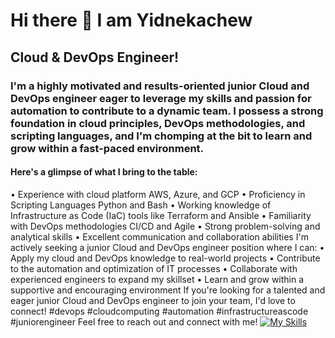 # Hi there 👋 I am Yidnekachew
## Cloud & DevOps Engineer!
### I'm a highly motivated and results-oriented junior Cloud and DevOps engineer eager to leverage my skills and passion for automation to contribute to a dynamic team.  I possess a strong foundation in cloud principles, DevOps methodologies, and scripting languages, and I'm chomping at the bit to learn and grow within a fast-paced environment.
#### Here's a glimpse of what I bring to the table:
 • Experience with cloud platform AWS, Azure, and GCP
 • Proficiency in Scripting Languages Python and Bash
 • Working knowledge of Infrastructure as Code (IaC) tools like Terraform and Ansible
 • Familiarity with DevOps methodologies CI/CD and Agile
 • Strong problem-solving and analytical skills
 • Excellent communication and collaboration abilities
I'm actively seeking a junior Cloud and DevOps engineer position where I can:
 • Apply my cloud and DevOps knowledge to real-world projects
 • Contribute to the automation and optimization of IT processes
 • Collaborate with experienced engineers to expand my skillset
 • Learn and grow within a supportive and encouraging environment
If you're looking for a talented and eager junior Cloud and DevOps engineer to join your team, I'd love to connect!
#devops #cloudcomputing #automation #infrastructureascode #juniorengineer
Feel free to reach out and connect with me!
[![My Skills](https://skillicons.dev/icons?i=aws,azure,gcp,docker,kubernetes,jenkins,ansible,terraform,gradle,npm,maven,grafana,git,cs,java,python,bash,js,dotnet,visualstudio,nginx,vim,nano,vscode,prometheus)](https://skillicons.dev)
<!--
**YidnekachewTefera/YidnekachewTefera** is a ✨ _special_ ✨ repository because its `README.md` (this file) appears on your GitHub profile.

Here are some ideas to get you started:

- 🔭 I’m currently working on ...
- 🌱 I’m currently learning ...
- 👯 I’m looking to collaborate on ...
- 🤔 I’m looking for help with ...
- 💬 Ask me about ...
- 📫 How to reach me: ...
- 😄 Pronouns: ...
- ⚡ Fun fact: ...
-->
